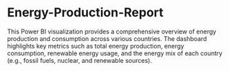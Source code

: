 # Energy-Production-Report
This Power BI visualization provides a comprehensive overview of energy production and consumption across various countries. The dashboard highlights key metrics such as total energy production, energy consumption, renewable energy usage, and the energy mix of each country (e.g., fossil fuels, nuclear, and renewable sources).

